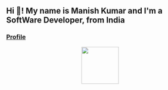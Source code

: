 <h2 align="left">Hi 👋! My name is Manish Kumar and I'm a SoftWare Developer, from India</h2>
<h3><a href="https://manish-leo.blogspot.com"> Profile </a></h3>
<div align="center">
  <img src="https://encrypted-tbn0.gstatic.com/images?q=tbn:ANd9GcQoiMtJG_PC4lsb3-GZAiTZkUXAm3VlkJC1Ag&s" height="100" />
</div>
</div>
